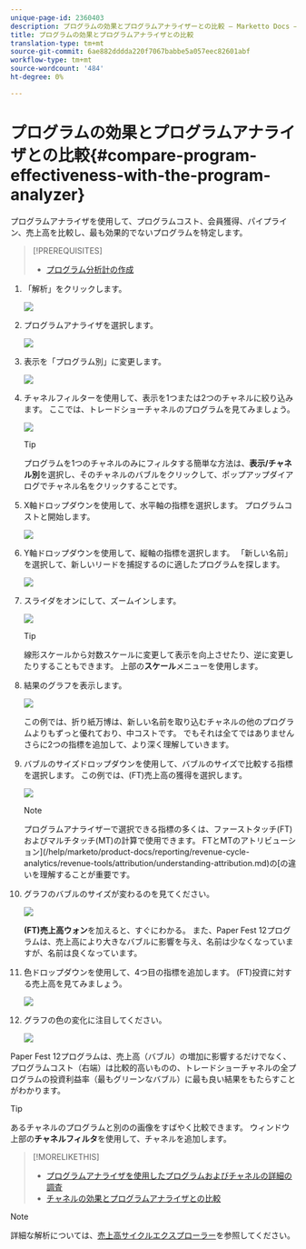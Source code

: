 ```yaml
---
unique-page-id: 2360403
description: プログラムの効果とプログラムアナライザーとの比較 — Marketto Docs — 製品ドキュメント
title: プログラムの効果とプログラムアナライザとの比較
translation-type: tm+mt
source-git-commit: 6ae882dddda220f7067babbe5a057eec82601abf
workflow-type: tm+mt
source-wordcount: '484'
ht-degree: 0%

---
```



# プログラムの効果とプログラムアナライザとの比較{#compare-program-effectiveness-with-the-program-analyzer}

プログラムアナライザを使用して、プログラムコスト、会員獲得、パイプライン、売上高を比較し、最も効果的でないプログラムを特定します。

>[!PREREQUISITES]
>
>* [プログラム分析計の作成](create-a-program-analyzer.md)


1. 「解析」をクリックします。

   ![](assets/image2014-9-17-18-3a50-3a30.png)

1. プログラムアナライザを選択します。

   ![](assets/image2014-9-17-18-3a50-3a37.png)

1. 表示を「プログラム別」に変更します。

   ![](assets/image2014-9-17-18-3a50-3a44.png)

1. チャネルフィルターを使用して、表示を1つまたは2つのチャネルに絞り込みます。 ここでは、トレードショーチャネルのプログラムを見てみましょう。

   ![](assets/image2014-9-17-18-3a51-3a2.png)

   >[!TIP]
   >
   >プログラムを1つのチャネルのみにフィルタする簡単な方法は、**表示/チャネル別**&#x200B;を選択し、そのチャネルのバブルをクリックして、ポップアップダイアログでチャネル名をクリックすることです。

1. X軸ドロップダウンを使用して、水平軸の指標を選択します。 プログラムコストと開始します。

   ![](assets/image2014-9-17-18-3a52-3a16.png)

1. Y軸ドロップダウンを使用して、縦軸の指標を選択します。 「新しい名前」を選択して、新しいリードを捕捉するのに適したプログラムを探します。

   ![](assets/image2014-9-17-18-3a52-3a26.png)

1. スライダをオンにして、ズームインします。

   ![](assets/image2014-9-17-18-3a53-3a9.png)

   >[!TIP]
   >
   >線形スケールから対数スケールに変更して表示を向上させたり、逆に変更したりすることもできます。 上部の&#x200B;**スケール**&#x200B;メニューを使用します。

1. 結果のグラフを表示します。

   ![](assets/image2014-9-17-18-3a53-3a49.png)

   この例では、折り紙万博は、新しい名前を取り込むチャネルの他のプログラムよりもずっと優れており、中コストです。 でもそれは全てではありません さらに2つの指標を追加して、より深く理解していきます。

1. バブルのサイズドロップダウンを使用して、バブルのサイズで比較する指標を選択します。 この例では、(FT)売上高の獲得を選択します。

   ![](assets/image2014-9-17-18-3a54-3a25.png)

   >[!NOTE]
   >
   >プログラムアナライザーで選択できる指標の多くは、ファーストタッチ(FT)およびマルチタッチ(MT)の計算で使用できます。 FTとMTのアトリビューション](/help/marketo/product-docs/reporting/revenue-cycle-analytics/revenue-tools/attribution/understanding-attribution.md)の[の違いを理解することが重要です。

1. グラフのバブルのサイズが変わるのを見てください。

   ![](assets/image2014-9-17-18-3a54-3a57.png)

   **(FT)売上高ウォン**&#x200B;を加えると、すぐにわかる。 また、Paper Fest 12プログラムは、売上高により大きなバブルに影響を与え、名前は少なくなっていますが、名前は良くなっています。

1. 色ドロップダウンを使用して、4つ目の指標を追加します。 (FT)投資に対する売上高を見てみましょう。

   ![](assets/image2014-9-17-18-3a55-3a33.png)

1. グラフの色の変化に注目してください。

   ![](assets/image2014-9-17-18-3a55-3a47.png)

Paper Fest 12プログラムは、売上高（バブル）の増加に影響するだけでなく、プログラムコスト（右端）は比較的高いものの、トレードショーチャネルの全プログラムの投資利益率（最もグリーンなバブル）に最も良い結果をもたらすことがわかります。

>[!TIP]
>
>あるチャネルのプログラムと別のの画像をすばやく比較できます。 ウィンドウ上部の&#x200B;**チャネルフィルタ**&#x200B;を使用して、チャネルを追加します。

>[!MORELIKETHIS]
>
>* [プログラムアナライザを使用したプログラムおよびチャネルの詳細の調査](explore-program-and-channel-details-with-the-program-analyzer.md)
>* [チャネルの効果とプログラムアナライザとの比較](compare-channel-effectiveness-with-the-program-analyzer.md)


>[!NOTE]
>
>詳細な解析については、[売上高サイクルエクスプローラー](https://docs.marketo.com/display/docs/revenue+cycle+analytics)を参照してください。
